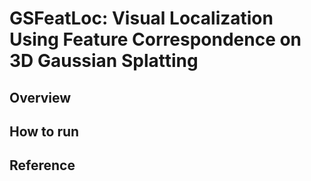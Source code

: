 # GSFeatLoc: Visual Localization Using Feature Correspondence on 3D Gaussian Splatting

## Overview

## How to run

## Reference
